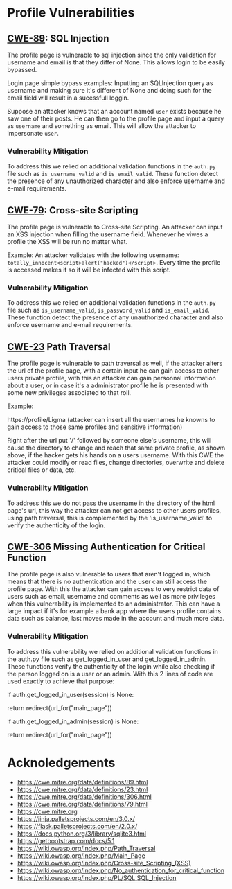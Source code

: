 # Profile Vulnerabilities
## [CWE-89](https://cwe.mitre.org/data/definitions/89.html): SQL Injection
The profile page is vulnerable to sql injection since the only validation for username and email is that they differ of None. This allows login to be easily bypassed.

Login page simple bypass examples:
Inputting an SQLInjection query as username and making sure it's different of None and doing such for the email field will result in a sucessfull loggin.

Suppose an attacker knows that an account named `user` exists because he saw one of their posts. He can then go to the profile page and input a query as `username` and something as email. This will allow the attacker to impersonate `user`.

### Vulnerability Mitigation
To address this we relied on additional validation functions in the `auth.py` file such as `is_username_valid` and `is_email_valid`. These function detect the presence of any unauthorized character and also enforce username and e-mail requirements.

## [CWE-79](https://cwe.mitre.org/data/definitions/79.html): Cross-site Scripting
The profile page is vulnerable to Cross-site Scripting. An attacker can input an XSS injection when filling the username field. Whenever he viwes a profile the XSS will be run no matter what.

Example:
An attacker validates with the following username: ``totally_innocent<script>alert("hacked")</script>``.
Every time the profile is accessed makes it so it will be infected with this script.

### Vulnerability Mitigation
To address this we relied on additional validation functions in the `auth.py` file such as `is_username_valid`, `is_password_valid` and `is_email_valid`. These function detect the presence of any unauthorized character and also enforce username and e-mail requirements.

## [CWE-23](https://cwe.mitre.org/data/definitions/23.html) Path Traversal
The profile page is vulnerable to path traversal as well, if the attacker alters the url of the profile page, with a certain input he can gain access to other users private profile, with this an attacker can gain personnal information about a user, or in case it's a administrator profile he is presented with some new privileges associated to that roll.

Example:

https://profile/Ligma (attacker can insert all the usernames he knowns to gain access to those same profiles and sensitive information)

Right after the url put '/' followed by someone else's username, this will cause the directory to change and reach that same private profile, as shown above, if the hacker gets his hands on a users username.
With this CWE the attacker could modify or read files, change directories, overwrite and delete critical files or data, etc.

### Vulnerability Mitigation
To address this we do not pass the username in the directory of the html page's url, this way the attacker can not get access to other users profiles, using path traversal, this is complemented by the 'is_username_valid' to verify the authenticity of the login.

## [CWE-306](https://cwe.mitre.org/data/definitions/306.html) Missing Authentication for Critical Function
The profile page is also vulnerable to users that aren't logged in, which means that there is no authentication and the user can still access the profile page. With this the attacker can gain access to very restrict data of users such as email, username and comments as well as more privileges when this vulnerability is implemented to an administrator. This can have a large impact if it's for example a bank app where the users profile contains data such as balance, last moves made in the account and much more data.

### Vulnerability Mitigation
To address this vulnerability we relied on additional validation functions in the auth.py file such as get_logged_in_user and get_logged_in_admin. These functions verify the authenticity of the login while also checking if the person logged on is a user or an admin.
With this 2 lines of code are used exactly to achieve that purpose:

if auth.get_logged_in_user(session) is None:

return redirect(url_for("main_page"))

if auth.get_logged_in_admin(session) is None:

return redirect(url_for("main_page"))


# Acknoledgements
  - https://cwe.mitre.org/data/definitions/89.html
  - https://cwe.mitre.org/data/definitions/23.html
  - https://cwe.mitre.org/data/definitions/306.html
  - https://cwe.mitre.org/data/definitions/79.html
  - https://cwe.mitre.org
  - https://jinja.palletsprojects.com/en/3.0.x/
  - https://flask.palletsprojects.com/en/2.0.x/
  - https://docs.python.org/3/library/sqlite3.html
  - https://getbootstrap.com/docs/5.1
  - https://wiki.owasp.org/index.php/Path_Traversal
  - https://wiki.owasp.org/index.php/Main_Page
  - https://wiki.owasp.org/index.php/Cross-site_Scripting_(XSS)
  - https://wiki.owasp.org/index.php/No_authentication_for_critical_function
  - https://wiki.owasp.org/index.php/PL/SQL:SQL_Injection
